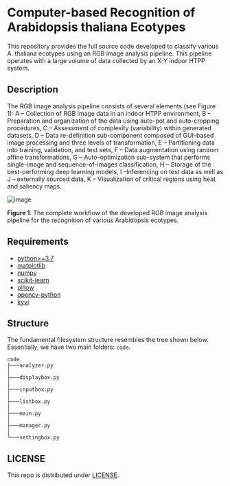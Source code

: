 # Computer-based Recognition of Arabidopsis thaliana Ecotypes

This repository provides the full source code developed to classify various A. thaliana ecotypes using an RGB image analysis pipeline. This pipeline operates with a large volume of data collected by an X-Y indoor HTPP system.

## Description

The RGB image analysis pipeline consists of several elements (see Figure 1):
A – Collection of RGB image data in an indoor HTPP environment, B – Preparation and organization of the data using auto-pot and auto-cropping procedures, C – Assessment of complexity (variability) within generated datasets, D – Data re-definition sub-component composed of GUI-based image processing and three levels of transformation, E – Partitioning data into training, validation, and test sets, F – Data augmentation using random affine transformations, G – Auto-optimization sub-system that performs single-image and sequence-of-images classification, H – Storage of the best-performing deep learning models, I –Inferencing on test data as well as J – externally sourced data,  K – Visualization of critical regions using heat and saliency maps.

![image](images/ex_GUI_flow.png)

**Figure 1**. The complete workflow of the developed RGB image analysis pipeline for the recognition of various Arabidopsis ecotypes.

## Requirements
- [python>=3.7](https://www.python.org/downloads/)
- [matplotlib](https://pypi.org/project/matplotlib/)
- [numpy](https://pypi.org/project/numpy/)
- [scikit-learn](https://pypi.org/project/scikit-learn/)
- [pillow](https://pypi.org/project/pillow/)
- [opencv-python](https://pypi.org/project/opencv-python/)
- [kyvi](https://pypi.org/project/Kivy/)

## Structure
The fundamental filesystem structure resembles the tree shown below. Essentially, we have two main folders: ```code```.
```
code
├───analyzer.py
│
├───displaybox.py
│
├───inputbox.py
│
├───listbox.py
│
├───main.py
│
├───manager.py
│
└───settingbox.py
```

## LICENSE
This repo is distributed under [LICENSE](LICENSE).
